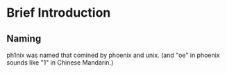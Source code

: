 # Brief Introduction

## Naming

ph1nix was named that comined by phoenix and unix. (and "oe" in phoenix sounds like "1" in Chinese Mandarin.)